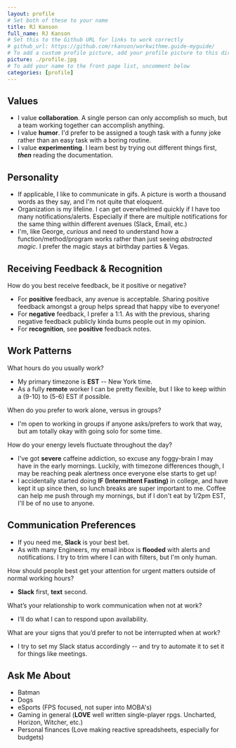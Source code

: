 ```yaml
---
layout: profile
# Set both of these to your name
title: RJ Kanson
full_name: RJ Kanson
# Set this to the Github URL for links to work correctly
# github_url: https://github.com/rkanson/workwithme.guide-myguide/
# To add a custom profile picture, add your profile picture to this directory, update, and uncomment the relative link below.
picture: ./profile.jpg
# To add your name to the front page list, uncomment below
categories: [profile]
---
```


## Values

* I value **collaboration**. A single person can only accomplish so much, but a team working together can accomplish anything.
* I value **humor**. I'd prefer to be assigned a tough task with a funny joke rather than an easy task with a boring routine.
* I value **experimenting**. I learn best by trying out different things first, ***then*** reading the documentation.

## Personality

* If applicable, I like to communicate in gifs. A picture is worth a thousand words as they say, and I'm not quite that eloquent.
* Organization is my lifeline. I can get overwhelmed quickly if I have too many notifications/alerts. Especially if there are multiple notifications for the same thing within different avenues (Slack, Email, etc.)
* I'm, like George, *curious* and need to understand how a function/method/program works rather than just seeing *abstracted magic*. I prefer the magic stays at birthday parties & Vegas.

## Receiving Feedback & Recognition

How do you best receive feedback, be it positive or negative?

* For **positive** feedback, any avenue is acceptable. Sharing positive feedback amongst a group helps spread that happy vibe to everyone!
* For **negative** feedback, I prefer a 1:1. As with the previous, sharing negative feedback publicly kinda bums people out in my opinion.
* For **recognition**, see **positive** feedback notes.

## Work Patterns

What hours do you usually work?

* My primary timezone is **EST** -- New York time.
* As a fully **remote** worker I can be pretty flexible, but I like to keep within a (9-10) to (5-6) EST if possible.

When do you prefer to work alone, versus in groups?
 
* I'm open to working in groups if anyone asks/prefers to work that way, but am totally okay with going solo for some time.

How do your energy levels fluctuate throughout the day?

* I've got **severe** caffeine addiction, so excuse any foggy-brain I may have in the early mornings. Luckily, with timezone differences though, I may be reaching peak alertness once everyone else starts to get up!
* I accidentally started doing **IF (Intermittent Fasting)** in college, and have kept it up since then, so lunch breaks are super important to me. Coffee can help me push through my mornings, but if I don't eat by 1/2pm EST, I'll be of no use to anyone.

## Communication Preferences

* If you need me, **Slack** is your best bet.
* As with many Engineers, my email inbox is **flooded** with alerts and notifications. I try to trim where I can with filters, but I'm only human.

How should people best get your attention for urgent matters outside of normal working hours?

* **Slack** first, **text** second.

What’s your relationship to work communication when not at work?

* I’ll do what I can to respond upon availability.

What are your signs that you’d prefer to not be interrupted when at work?

* I try to set my Slack status accordingly -- and try to automate it to set it for things like meetings.

## Ask Me About

* Batman
* Dogs
* eSports (FPS focused, not super into MOBA's)
* Gaming in general (**LOVE** well written single-player rpgs. Uncharted, Horizon, Witcher, etc.)
* Personal finances (Love making reactive spreadsheets, especially for budgets)
